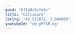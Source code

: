 ```yaml
---
guid: "6f1a9c5cfe9c"
title: "Collioure"
latlng: "42.525672, 3.084960"
youtubeId: "cN_pP7SR-kg" 
---
```

